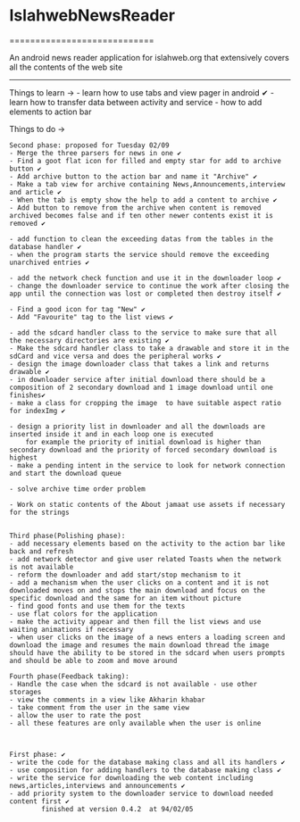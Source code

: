 # IslahwebNewsReader
============================

An android news reader application for islahweb.org that extensively covers all the contents of the web site

**********************************************
Things to learn ->
	- learn how to use tabs and view pager in android ✔
	- learn how to transfer data between activity and service
	- how to add elements to action bar

Things to do ->


	Second phase: proposed for Tuesday 02/09
	- Merge the three parsers for news in one ✔
	- Find a goot flat icon for filled and empty star for add to archive button ✔
	- Add archive button to the action bar and name it "Archive" ✔
	- Make a tab view for archive containing News,Announcements,interview and article ✔
	- When the tab is empty show the help to add a content to archive ✔
	- Add button to remove from the archive when content is removed archived becomes false and if ten other newer contents exist it is removed ✔

	- add function to clean the exceeding datas from the tables in the database handler ✔
	- when the program starts the service should remove the exceeding unarchived entries ✔

	- add the network check function and use it in the downloader loop ✔
	- change the downloader service to continue the work after closing the app until the connection was lost or completed then destroy itself ✔
	
	- Find a good icon for tag "New" ✔
	- Add "Favourite" tag to the list views ✔

	- add the sdcard handler class to the service to make sure that all the necessary directories are existing ✔
	- Make the sdcard handler class to take a drawable and store it in the sdCard and vice versa and does the peripheral works ✔
	- design the image downloader class that takes a link and returns drawable ✔
	- in downloader service after initial download there should be a composition of 2 secondary download and 1 image download until one finishes✔
	- make a class for cropping the image  to have suitable aspect ratio for indexImg ✔

	- design a priority list in downloader and all the downloads are inserted inside it and in each loop one is executed
		for example the priority of initial download is higher than secondary download and the priority of forced secondary download is highest
	- make a pending intent in the service to look for network connection and start the download queue	

	- solve archive time order problem

	- Work on static contents of the About jamaat use assets if necessary for the strings 


	Third phase(Polishing phase):
	- add necessary elements based on the activity to the action bar like back and refresh
	- add network detector and give user related Toasts when the network is not available
	- reform the downloader and add start/stop mechanism to it
	- add a mechanism when the user clicks on a content and it is not downloaded moves on and stops the main download and focus on the specific download and the same for an item without picture
	- find good fonts and use them for the texts
	- use flat colors for the application
	- make the activity appear and then fill the list views and use waiting animations if necessary
	- when user clicks on the image of a news enters a loading screen and download the image and resumes the main download thread the image should have the ability to be stored in the sdcard when users prompts and should be able to zoom and move around

	Fourth phase(Feedback taking):
	- Handle the case when the sdcard is not available - use other storages
	- view the comments in a view like Akharin khabar
	- take comment from the user in the same view
	- allow the user to rate the post
	- all these features are only available when the user is online

	

	First phase: ✔
	- write the code for the database making class and all its handlers ✔
	- use composition for adding handlers to the database making class ✔
	- write the service for downloading the web content including news,articles,interviews and announcements ✔
	- add priority system to the downloader service to download needed content first ✔
			finished at version 0.4.2  at 94/02/05

	
